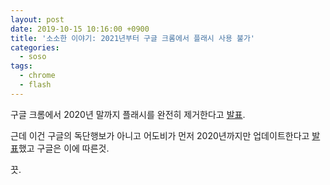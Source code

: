 ```yaml
---
layout: post
date: 2019-10-15 10:16:00 +0900
title: '소소한 이야기: 2021년부터 구글 크롬에서 플래시 사용 불가'
categories:
  - soso
tags:
  - chrome
  - flash
---
```


구글 크롬에서 2020년 말까지 플래시를 완전히 제거한다고 [발표](https://www.blog.google/products/chrome/saying-goodbye-flash-chrome/).

근데 이건 구글의 독단행보가 아니고 어도비가 먼저 2020년까지만 업데이트한다고 [발표](https://theblog.adobe.com/adobe-flash-update/)했고 구글은 이에 따른것.

끗.
